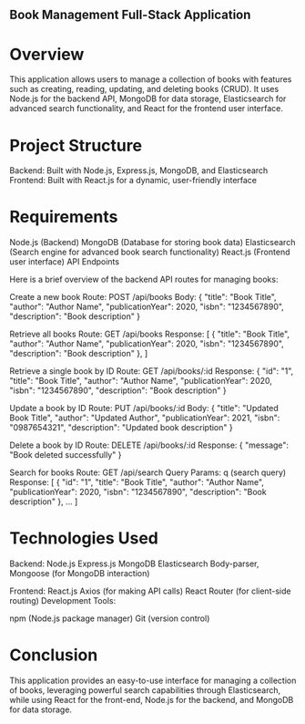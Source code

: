 ## Book Management Full-Stack Application
# Overview
This application allows users to manage a collection of books with features such as creating, reading, updating, and deleting books (CRUD). It uses Node.js for the backend API, MongoDB for data storage, Elasticsearch for advanced search functionality, and React for the frontend user interface.

# Project Structure
Backend: Built with Node.js, Express.js, MongoDB, and Elasticsearch
Frontend: Built with React.js for a dynamic, user-friendly interface

# Requirements
Node.js (Backend)
MongoDB (Database for storing book data)
Elasticsearch (Search engine for advanced book search functionality)
React.js (Frontend user interface)
API Endpoints

Here is a brief overview of the backend API routes for managing books:

Create a new book Route: POST /api/books Body: { "title": "Book Title", "author": "Author Name", "publicationYear": 2020, "isbn": "1234567890", "description": "Book description" }

Retrieve all books Route: GET /api/books Response: [ { "title": "Book Title", "author": "Author Name", "publicationYear": 2020, "isbn": "1234567890", "description": "Book description" }, ]

Retrieve a single book by ID Route: GET /api/books/:id Response: { "id": "1", "title": "Book Title", "author": "Author Name", "publicationYear": 2020, "isbn": "1234567890", "description": "Book description" }

Update a book by ID Route: PUT /api/books/:id Body: { "title": "Updated Book Title", "author": "Updated Author", "publicationYear": 2021, "isbn": "0987654321", "description": "Updated book description" }

Delete a book by ID Route: DELETE /api/books/:id Response: { "message": "Book deleted successfully" }

Search for books Route: GET /api/search Query Params: q (search query) Response: [ { "id": "1", "title": "Book Title", "author": "Author Name", "publicationYear": 2020, "isbn": "1234567890", "description": "Book description" }, ... ]

# Technologies Used
Backend:
Node.js Express.js MongoDB Elasticsearch Body-parser, Mongoose (for MongoDB interaction)

Frontend:
React.js Axios (for making API calls) React Router (for client-side routing) Development Tools:

npm (Node.js package manager) Git (version control)

# Conclusion
This application provides an easy-to-use interface for managing a collection of books, leveraging powerful search capabilities through Elasticsearch, while using React for the front-end, Node.js for the backend, and MongoDB for data storage.

